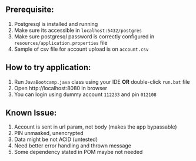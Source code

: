 ## **Prerequisite:**
1. Postgresql is installed and running
2. Make sure its accessible in `localhost:5432/postgres`
3. Make sure postgresql password is correctly configured in `resources/application.properties` file
4. Sample of csv file for account upload is on `account.csv`

## **How to try application:**
1. Run `JavaBootcamp.java` class using your IDE **OR** double-click `run.bat` file
2. Open http://localhost:8080 in browser
3. You can login using dummy account `112233` and pin `012108` 


## **Known Issue:**
1. Account is sent in url param, not body (makes the app bypassable)
2. PIN unmasked, unencrypted
3. Data might be not ACID (untested)
4. Need better error handling and thrown message
5. Some dependency stated in POM maybe not needed